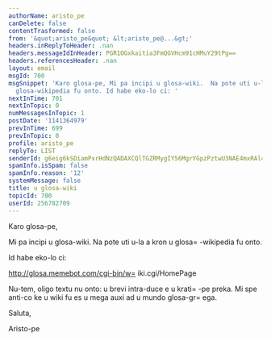 ```yaml
---
authorName: aristo_pe
canDelete: false
contentTrasformed: false
from: '&quot;aristo_pe&quot; &lt;aristo_pe@...&gt;'
headers.inReplyToHeader: .nan
headers.messageIdInHeader: PGR1OGxkaitia3FmQGVHcm91cHMuY29tPg==
headers.referencesHeader: .nan
layout: email
msgId: 700
msgSnippet: 'Karo glosa-pe, Mi pa incipi u glosa-wiki.  Na pote uti u-la a kron u
  glosa-wikipedia fu onto. Id habe eko-lo ci: '
nextInTime: 701
nextInTopic: 0
numMessagesInTopic: 1
postDate: '1141364979'
prevInTime: 699
prevInTopic: 0
profile: aristo_pe
replyTo: LIST
senderId: g6eig6kSDiamPxrHdNzQADAXCQlTGZRMygIY56MgrYGpzPztwU3NAE4mxRAl42OMAOvROlPK1FIT9F9iUlMfGbV1ujsMfifg
spamInfo.isSpam: false
spamInfo.reason: '12'
systemMessage: false
title: u glosa-wiki
topicId: 700
userId: 256782709
---
```


Karo glosa-pe,

Mi pa incipi u glosa-wiki.  Na pote uti u-la a kron u glosa=
-wikipedia fu onto.

Id habe eko-lo ci:

http://glosa.memebot.com/cgi-bin/w=
iki.cgi/HomePage

Nu-tem, oligo textu nu onto: u brevi intra-duce e u krati=
-pe preka.  Mi spe anti-co ke u 
wiki fu es u mega auxi ad u mundo glosa-gr=
ega.

Saluta,

Aristo-pe





